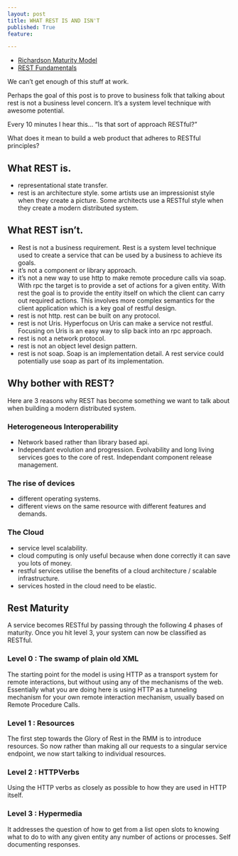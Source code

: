 ```yaml
---
layout: post
title: WHAT REST IS AND ISN'T
published: True
feature: 

---
```


*   [Richardson Maturity Model](http://martinfowler.com/articles/richardsonMaturityModel.html)
*   [REST Fundamentals](http://www.pluralsight.com/training/Courses/TableOfContents/rest-fundamentals)

We can’t get enough of this stuff at work.

Perhaps the goal of this post is to prove to business folk that talking about rest is not a business level concern. It’s a system level technique with awesome potential.

Every 10 minutes I hear this… “Is that sort of approach RESTful?”

What does it mean to build a web product that adheres to RESTful principles?

## What REST is.

*   representational state transfer.
*   rest is an architecture style. some artists use an impressionist style when they create a picture. Some architects use a RESTful style when they create a modern distributed system.

## What REST isn’t.

*   Rest is not a business requirement. Rest is a system level technique used to create a service that can be used by a business to achieve its goals.
*   it’s not a component or library approach.
*   it’s not a new way to use http to make remote procedure calls via soap. With rpc the target is to provide a set of actions for a given entity. With rest the goal is to provide the entity itself on which the client can carry out required actions. This involves more complex semantics for the client application which is a key goal of restful design.
*   rest is not http. rest can be built on any protocol.
*   rest is not Uris. Hyperfocus on Uris can make a service not restful. Focusing on Uris is an easy way to slip back into an rpc approach.
*   rest is not a network protocol.
*   rest is not an object level design pattern.
*   rest is not soap. Soap is an implementation detail. A rest service could potentially use soap as part of its implementation.

## Why bother with REST?

Here are 3 reasons why REST has become something we want to talk about when building a modern distributed system.

### Heterogeneous Interoperability

*   Network based rather than library based api.
*   Independant evolution and progression. Evolvability and long living services goes to the core of rest. Independant component release management.

### The rise of devices

*   different operating systems.
*   different views on the same resource with different features and demands.

### The Cloud

*   service level scalability.
*   cloud computing is only useful because when done correctly it can save you lots of money.
*   restful services utilise the benefits of a cloud architecture / scalable infrastructure.
*   services hosted in the cloud need to be elastic.

## Rest Maturity

A service becomes RESTful by passing through the following 4 phases of maturity. Once you hit level 3, your system can now be classified as RESTful.

### Level 0 : The swamp of plain old XML

The starting point for the model is using HTTP as a transport system for remote interactions, but without using any of the mechanisms of the web. Essentially what you are doing here is using HTTP as a tunneling mechanism for your own remote interaction mechanism, usually based on Remote Procedure Calls.

### Level 1 : Resources

The first step towards the Glory of Rest in the RMM is to introduce resources. So now rather than making all our requests to a singular service endpoint, we now start talking to individual resources.

### Level 2 : HTTPVerbs

Using the HTTP verbs as closely as possible to how they are used in HTTP itself.

### Level 3 : Hypermedia

It addresses the question of how to get from a list open slots to knowing what to do to with any given entity any number of actions or processes. Self documenting responses.
